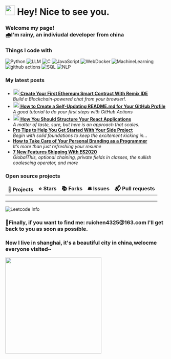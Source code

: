 <h1><img src="https://emojis.slackmojis.com/emojis/images/1531849430/4246/blob-sunglasses.gif?1531849430" width="30"/> Hey! Nice to see you.</h1>

<p><h3>Welcome my page!</br>🌧I'm rainy, an indiviudal developer from china <img src="https://github.com/riannyway/riannyway/assets/149923757/19f11cad-2eba-4269-ac38-eefa5d9d0fe4" width="14"/></h3> 

<h3>Things I code with</h3>
<p>
   <img alt="Python" src="https://img.shields.io/badge/-Python-45b8d8?style=flat-square&logo=python&logoColor=white" />
   <img alt="LLM" src="https://img.shields.io/badge/-LLM-8DD6F9?style=flat-square&logo=webpack&logoColor=white" /> 
   <img alt="C" src="https://img.shields.io/badge/-C-46a2f1?style=flat-square&logo=C&logoColor=white" />
   <img alt="JavaScript" src="https://img.shields.io/badge/-JavaScript-2088FF?style=flat-square&logo=JavaScript&logoColor=white" />
   <img alt="WebDocker" src="https://img.shields.io/badge/-WebDocker-1a73e8?style=flat-square&logo=docker&logoColor=white" />
   <img alt="MachineLearning" src="https://img.shields.io/badge/-MachineLearning-007ACC?style=flat-square&logo=coder&logoColor=white" />
   <img alt="github actions" src="https://img.shields.io/badge/-Github_Actions-2088FF?style=flat-square&logo=github-actions&logoColor=white" />
   <img alt="SQL" src="https://img.shields.io/badge/-SQL-ea2845?style=flat-square&logo=salla&logoColor=white" />
   <img alt="NLP" src="https://img.shields.io/badge/-NLP-ea2845?style=flat-square&logo=namebase&logoColor=white"/>
</p>
<h3>My latest posts</h3>
<ul>
  <li><a href="https://medium.com/better-programming/create-your-first-ethereum-smart-contract-with-remix-ide-667e46e81901"><b><img src="https://emojipedia-us.s3.dualstack.us-west-1.amazonaws.com/thumbs/240/apple/237/fire_1f525.png" width="20" alt="new" /> Create Your First Ethereum Smart Contract With Remix IDE</b></a><br/><i>Build a Blockchain-powered chat from your browser!.</i></li>
  <li><a href="https://medium.com/@th.guibert/how-to-create-a-self-updating-readme-md-for-your-github-profile-f8b05744ca91"><b><img src="https://emojipedia-us.s3.dualstack.us-west-1.amazonaws.com/thumbs/240/apple/237/fire_1f525.png" width="20" alt="new" /> How to Create a Self-Updating README.md for Your GitHub Profile</b></a><br/><i>A good tutorial to do your first steps with GitHub Actions</i></li>
    <li><a href="https://medium.com/better-programming/how-you-should-structure-your-react-applications-e7dd32375a98"><b><img src="https://emojipedia-us.s3.dualstack.us-west-1.amazonaws.com/thumbs/240/apple/237/fire_1f525.png" width="20" alt="new" /> How You Should Structure Your React Applications</b></a><br/><i>A matter of taste, sure, but here is an approach that scales.</i></li>
  <li><a href="https://medium.com/better-programming/pro-tips-to-help-you-get-started-with-your-side-project-15d01b76e0d8"><b>Pro Tips to Help You Get Started With Your Side Project</b></a><br/><i>Begin with solid foundations to keep the excitement kicking in...</i></li>
  <li><a href="https://medium.com/better-programming/how-to-take-care-of-your-personal-branding-as-a-programmer-2d3aeba56cb9"><b>How to Take Care of Your Personal Branding as a Programmer</b></a><br/><i>It’s more than just refreshing your resume</i></li>
  <li><a href="https://medium.com/better-programming/8-new-features-shipping-with-es2020-7a2721f710fb"><b>7 New Features Shipping With ES2020</b></a><br/><i>GlobalThis, optional chaining, private fields in classes, the nullish coalescing operator, and more</i></li>
</ul>
<h3>Open source projects</h3>
<table>
  <thead align="center">
    <tr border: none;>
      <td><b>🎁 Projects</b></td>
      <td><b>⭐ Stars</b></td>
      <td><b>📚 Forks</b></td>
      <td><b>🛎 Issues</b></td>
      <td><b>📬 Pull requests</b></td>
    </tr>
  </thead>
  <tbody>
    <tr>
      <td><a ><b></b></a></td>
      <td></td>
      <td></td>
      <td></td>
      <td></td>
    </tr>
	  <tr>
      <td></b></a></td>
      <td></td>
      <td></td>
      <td></td>
      <td></td>
    </tr>
    <tr>
      <td></b></a></td>
      <td></td>
      <td></td>
      <td></td>
      <td></td>
    </tr>
  </tbody>
</table>

![Leetcode Info](https://stats.justsong.cn/api/leetcode?username=riannyway&cn=true&theme=dark)

</p><h3>📧Finally, if you want to find me: ruichen4325@163.com  I'll get back to you as soon as possible.</h3>
</p><h3>Now I live in shanghai, it's a beautiful city in china,welocme everyone visited~</h3>
<img src="02857a2df821c890ff10fe29092a9d0.png" width="300"/>
